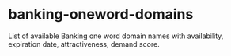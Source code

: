 # banking-oneword-domains
List of available Banking one word domain names with availability, expiration date, attractiveness, demand score.
